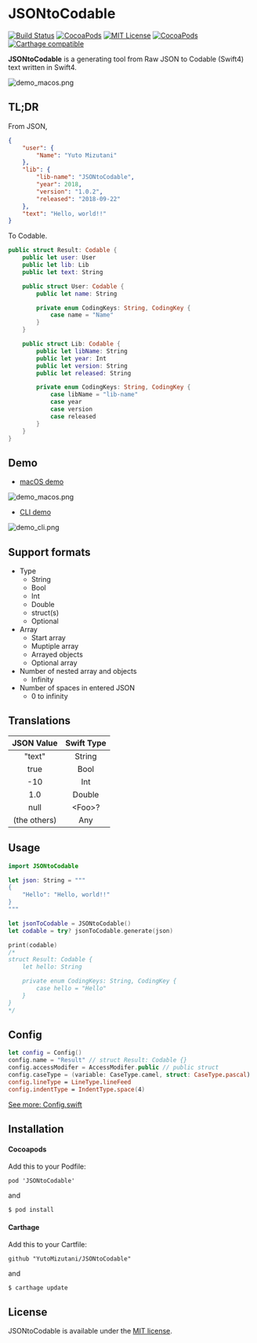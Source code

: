# JSONtoCodable

[![Build Status](https://app.bitrise.io/app/869daca1801a29aa/status.svg?token=9lhf2DEdWQhg6AUaUqGXAA&branch=develop)](https://app.bitrise.io/app/869daca1801a29aa)
[![CocoaPods](https://img.shields.io/cocoapods/p/JSONtoCodable.svg)](https://github.com/YutoMizutani/JSONtoCodable)
[![MIT License](http://img.shields.io/badge/license-MIT-blue.svg?style=flat)](https://github.com/YutoMizutani/JSONtoCodable/blob/master/LICENSE)
[![CocoaPods](https://img.shields.io/cocoapods/v/JSONtoCodable.svg)](https://github.com/YutoMizutani/JSONtoCodable)
[![Carthage compatible](https://img.shields.io/badge/Carthage-compatible-4BC51D.svg?style=flat)](https://github.com/YutoMizutani/JSONtoCodable)

**JSONtoCodable** is a generating tool from Raw JSON to Codable (Swift4) text written in Swift4.

![demo_macos.png](https://raw.githubusercontent.com/YutoMizutani/JSONtoCodable/media/media/demo_macos.png)

## TL;DR

From JSON,

```json
{
    "user": {
        "Name": "Yuto Mizutani"
    },
    "lib": {
        "lib-name": "JSONtoCodable",
        "year": 2018,
        "version": "1.0.2",
        "released": "2018-09-22"
    },
    "text": "Hello, world!!"
}
```

To Codable.

```swift
public struct Result: Codable {
    public let user: User
    public let lib: Lib
    public let text: String

    public struct User: Codable {
        public let name: String

        private enum CodingKeys: String, CodingKey {
            case name = "Name"
        }
    }

    public struct Lib: Codable {
        public let libName: String
        public let year: Int
        public let version: String
        public let released: String

        private enum CodingKeys: String, CodingKey {
            case libName = "lib-name"
            case year
            case version
            case released
        }
    }
}
```

## Demo

- [macOS demo](https://github.com/YutoMizutani/JSONtoCodable/tree/master/Demo/macOS)

![demo_macos.png](https://raw.githubusercontent.com/YutoMizutani/JSONtoCodable/media/media/demo_macos.png)

- [CLI demo](https://github.com/YutoMizutani/JSONtoCodable/tree/master/Demo/CLI)

![demo_cli.png](https://raw.githubusercontent.com/YutoMizutani/JSONtoCodable/media/media/demo_cli.png)

## Support formats

- Type
	- String
	- Bool
	- Int
	- Double
	- struct(s)
	- Optional<T>
- Array
	- Start array
	- Muptiple array
	- Arrayed objects
	- Optional array
- Number of nested array and objects
	- Infinity
- Number of spaces in entered JSON
	- 0 to infinity

## Translations

|JSON Value|Swift Type|
|:-:|:-:|
|"text"|String|
|true|Bool|
|-10|Int|
|1.0|Double|
|null|\<Foo\>?|
|(the others)|Any|

## Usage

```swift
import JSONtoCodable

let json: String = """
{
    "Hello": "Hello, world!!"
}
"""

let jsonToCodable = JSONtoCodable()
let codable = try? jsonToCodable.generate(json)

print(codable)
/*
struct Result: Codable {
    let hello: String

    private enum CodingKeys: String, CodingKey {
        case hello = "Hello"
    }
}
*/
```

## Config

```swift
let config = Config()
config.name = "Result" // struct Result: Codable {}
config.accessModifer = AccessModifer.public // public struct
config.caseType = (variable: CaseType.camel, struct: CaseType.pascal)
config.lineType = LineType.lineFeed
config.indentType = IndentType.space(4)
```

[See more: Config.swift](https://github.com/YutoMizutani/JSONtoCodable/blob/master/Sources/Core/Config.swift)

## Installation

#### Cocoapods

Add this to your Podfile:

```
pod 'JSONtoCodable'
```

and

```
$ pod install
```

#### Carthage

Add this to your Cartfile:

```
github "YutoMizutani/JSONtoCodable"
```

and

```
$ carthage update
```

## License

JSONtoCodable is available under the [MIT license](https://github.com/YutoMizutani/JSONtoCodable/blob/master/LICENSE).